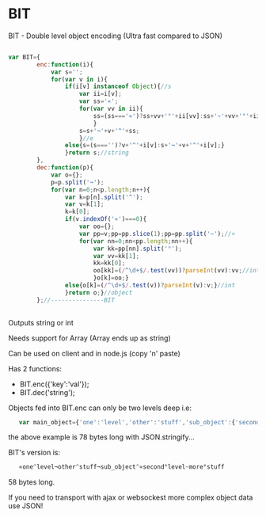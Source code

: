 BIT
===

BIT - Double level object encoding (Ultra fast compared to JSON)


```javascript

var BIT={
		enc:function(i){
			var s='';
			for(var v in i){
				if(i[v] instanceof Object){//s
					var ii=i[v];
					var ss='«';
					for(var vv in ii){
						ss=(ss==='«')?ss+vv+'°'+ii[vv]:ss+'~'+vv+'°'+ii[vv];//¤
						}
					s=s+'¬'+v+'^'+ss;
					}//e
				else{s=(s==='')?v+'^'+i[v]:s+'¬'+v+'^'+i[v];}
				}return s;//string
		},
		dec:function(p){
			var o={};
			p=p.split('¬');
			for(var n=0;n<p.length;n++){
				var k=p[n].split('^');
				var v=k[1];
				k=k[0];
				if(v.indexOf('«')===0){
					var oo={};
					var pp=v;pp=pp.slice(1);pp=pp.split('~');//¤
					for(var nn=0;nn<pp.length;nn++){
						var kk=pp[nn].split('°');
						var vv=kk[1];
						kk=kk[0];
						oo[kk]=(/^\d+$/.test(vv))?parseInt(vv):vv;//int
						}o[k]=oo;}
				else{o[k]=(/^\d+$/.test(v))?parseInt(v):v;}//int
				}return o;}//object
		};//---------------BIT
		

```

Outputs string or int

Needs support for Array (Array ends up as string)

Can be used on client and in node.js (copy 'n' paste)

Has 2 functions:

 - BIT.enc({'key':'val'});
 - BIT.dec('string');

Objects fed into BIT.enc can only be two levels deep i.e:

```javascript
   var main_object={'one':'level','other':'stuff','sub_object':{'second':'level','more':'stuff'}}
```

the above example is 78 bytes long with JSON.stringify...

BIT's version is:

```javascript
   «one^level¬other^stuff¬sub_object^«second°level~more°stuff
```

58 bytes long.

If you need to transport with ajax or websockest more complex object data use JSON!
